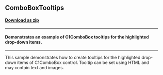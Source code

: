 ## ComboBoxTooltips
#### [Download as zip](https://grapecity.github.io/DownGit/#/home?url=https://github.com/GrapeCity/ComponentOne-WinForms-Samples/tree/master/NetFramework\Input\CS\ComboBoxTooltips)
____
#### Demonstrates an example of C1ComboBox tooltips for the highlighted drop-down items.
____
This sample demonstrates how to create tooltips for the highlighted drop-down items of C1ComboBox control.
Tooltip can be set using HTML and may contain text and images.

